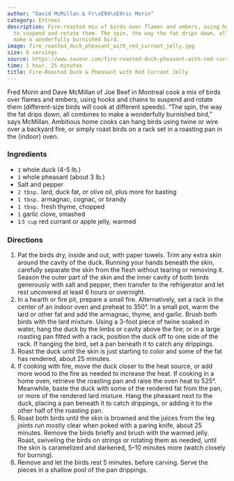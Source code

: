 ```yaml
---
author: "David McMillan & Fr\xE9d\xE9ric Morin"
category: Entrees
description: Fire-roasted mix of birds over flames and embers, using hooks and chains
  to suspend and rotate them. The spin, the way the fat drips down, all combines to
  make a wonderfully burnished bird.
image: fire_roasted_duck_pheasant_with_red_currant_jelly.jpg
size: 6 servings
source: https://www.saveur.com/fire-roasted-duck-pheasant-with-red-currant-jelly-recipe
time: 1 hour, 25 minutes
title: Fire-Roasted Duck & Pheasant with Red Currant Jelly
---
```

Fred Morin and Dave McMillan of Joe Beef in Montreal cook a mix of birds over flames and embers, using hooks and chains to suspend and rotate them (different-size birds will cook at different speeds). “The spin, the way the fat drips down, all combines to make a wonderfully burnished bird,” says McMillan. Ambitious home cooks can hang birds using twine or wire over a backyard fire, or simply roast birds on a rack set in a roasting pan in the (indoor) oven.

### Ingredients

* `1` whole duck (4-5 lb.)
* `1` whole pheasant (about 3 lb.)
* Salt and pepper
* `2 tbsp.` lard, duck fat, or olive oil, plus more for basting
* `1 tbsp.` armagnac, cognac, or brandy
* `1 tbsp.` fresh thyme, chopped
* `1` garlic clove, smashed
* `1⁄3 cup` red currant or apple jelly, warmed

### Directions

1. Pat the birds dry, inside and out, with paper towels. Trim any extra skin around the cavity of the duck. Running your hands beneath the skin, carefully separate the skin from the flesh without tearing or removing it. Season the outer part of the skin and the inner cavity of both birds generously with salt and pepper, then transfer to the refrigerator and let rest uncovered at least 6 hours or overnight.
2. In a hearth or fire pit, prepare a small fire. Alternatively, set a rack in the center of an indoor oven and preheat to 350°. In a small pot, warm the lard or other fat and add the armagnac, thyme, and garlic. Brush both birds with the lard mixture. Using a 3-foot piece of twine soaked in water, hang the duck by the limbs or cavity above the fire; or in a large roasting pan fitted with a rack, position the duck off to one side of the rack. If hanging the bird, set a pan beneath it to catch any drippings.
3. Roast the duck until the skin is just starting to color and some of the fat has rendered, about 25 minutes.
4. If cooking with fire, move the duck closer to the heat source, or add more wood to the fire as needed to increase the heat. If cooking in a home oven, retrieve the roasting pan and raise the oven heat to 525°. Meanwhile, baste the duck with some of the rendered fat from the pan, or more of the rendered lard mixture. Hang the pheasant next to the duck, placing a pan beneath it to catch drippings, or adding it to the other half of the roasting pan.
5. Roast both birds until the skin is browned and the juices from the leg joints run mostly clear when poked with a paring knife, about 25 minutes. Remove the birds briefly and brush with the warmed jelly. Roast, swiveling the birds on strings or rotating them as needed, until the skin is caramelized and darkened, 5–10 minutes more (watch closely for burning).
6. Remove and let the birds rest 5 minutes. before carving. Serve the pieces in a shallow pool of the pan drippings.